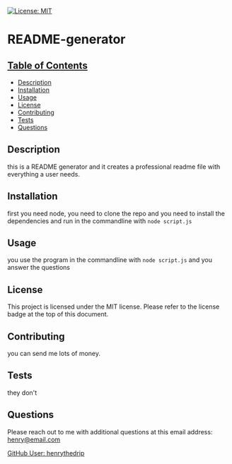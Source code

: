 [![License: MIT](https://img.shields.io/badge/License-MIT-yellow.svg)](https://opensource.org/licenses/MIT)

# README-generator

## [Table of Contents](#table-of-contents)
  - [Description](#description)
  - [Installation](#installation)
  - [Usage](#usage)
  - [License](#license)
  - [Contributing](#contributing)
  - [Tests](#tests)
  - [Questions](#questions)

## Description

this is a README generator and it creates a professional readme file with everything a user needs.

## Installation

first you need node, you need to clone the repo and you need to install the dependencies and run in the commandline with `node script.js`

## Usage

you use the program in the commandline with `node script.js` and you answer the questions

## License

This project is licensed under the MIT license.
Please refer to the license badge at the top of this document.

## Contributing

you can send me lots of money.

## Tests

they don't

## Questions

Please reach out to me with additional questions at this email address: henry@email.com

[GitHub User: henrythedrip](https://github.com/henrythedrip/)

